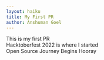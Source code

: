 ```yaml
---
layout: haiku
title: My First PR
author: Anshuman Goel
---
```


This is my first PR<br>
Hacktoberfest 2022 is where I started<br>
Open Source Journey Begins Hooray<br>
